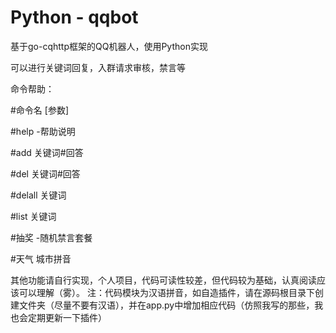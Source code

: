 # Python - qqbot
基于go-cqhttp框架的QQ机器人，使用Python实现

可以进行关键词回复，入群请求审核，禁言等



命令帮助：

#命令名 [参数]

#help -帮助说明

#add 关键词#回答

#del 关键词#回答

#delall 关键词

#list 关键词

#抽奖 -随机禁言套餐

#天气 城市拼音



其他功能请自行实现，个人项目，代码可读性较差，但代码较为基础，认真阅读应该可以理解（雾）。
注：代码模块为汉语拼音，如自造插件，请在源码根目录下创建文件夹（尽量不要有汉语），并在app.py中增加相应代码（仿照我写的那些，我也会定期更新一下插件）
